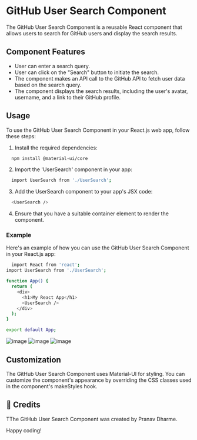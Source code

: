 
# GitHub User Search Component

The GitHub User Search Component is a reusable React component that allows users to search for GitHub users and display the search results.
## Component Features

- User can enter a search query.
- User can click on the "Search" button to initiate the search.
- The component makes an API call to the GitHub API to fetch user data based on the search query.
- The component displays the search results, including the user's avatar, username, and a link to their GitHub profile.


## Usage

To use the GitHub User Search Component in your React.js web app, follow these steps:

1. Install the required dependencies:

```bash
  npm install @material-ui/core
```

2. Import the 'UserSearch' component in your app:

```bash
  import UserSearch from './UserSearch';
```

3. Add the UserSearch component to your app's JSX code:

```bash
  <UserSearch />
```

4. Ensure that you have a suitable container element to render the component.

### Example

Here's an example of how you can use the GitHub User Search Component in your React.js app:

```bash
  import React from 'react';
import UserSearch from './UserSearch';

function App() {
  return (
    <div>
      <h1>My React App</h1>
      <UserSearch />
    </div>
  );
}

export default App;
```

![image](https://user-images.githubusercontent.com/79044490/229721167-73e05447-38d7-41eb-be55-61318b310d62.png)
![image](https://user-images.githubusercontent.com/79044490/229721380-678ba2b6-df93-4068-a27d-7ad347460975.png)
![image](https://user-images.githubusercontent.com/79044490/229721680-1cd0577b-0961-4e87-af7d-a69519646bb5.png)

## Customization

The GitHub User Search Component uses Material-UI for styling. You can customize the component's appearance by overriding the CSS classes used in the component's makeStyles hook.


## 🚀 Credits

TThe GitHub User Search Component was created by Pranav Dharme.

Happy coding!
